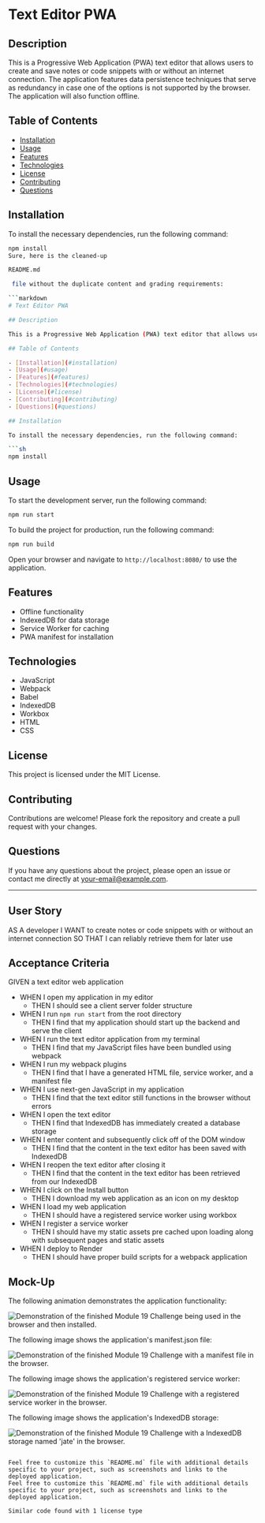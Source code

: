 # Text Editor PWA

## Description

This is a Progressive Web Application (PWA) text editor that allows users to create and save notes or code snippets with or without an internet connection. The application features data persistence techniques that serve as redundancy in case one of the options is not supported by the browser. The application will also function offline.

## Table of Contents

- [Installation](#installation)
- [Usage](#usage)
- [Features](#features)
- [Technologies](#technologies)
- [License](#license)
- [Contributing](#contributing)
- [Questions](#questions)

## Installation

To install the necessary dependencies, run the following command:

```sh
npm install
Sure, here is the cleaned-up 

README.md

 file without the duplicate content and grading requirements:

```markdown
# Text Editor PWA

## Description

This is a Progressive Web Application (PWA) text editor that allows users to create and save notes or code snippets with or without an internet connection. The application features data persistence techniques that serve as redundancy in case one of the options is not supported by the browser. The application will also function offline.

## Table of Contents

- [Installation](#installation)
- [Usage](#usage)
- [Features](#features)
- [Technologies](#technologies)
- [License](#license)
- [Contributing](#contributing)
- [Questions](#questions)

## Installation

To install the necessary dependencies, run the following command:

```sh
npm install
```

## Usage

To start the development server, run the following command:

```sh
npm run start
```

To build the project for production, run the following command:

```sh
npm run build
```

Open your browser and navigate to `http://localhost:8080/` to use the application.

## Features

- Offline functionality
- IndexedDB for data storage
- Service Worker for caching
- PWA manifest for installation

## Technologies

- JavaScript
- Webpack
- Babel
- IndexedDB
- Workbox
- HTML
- CSS

## License

This project is licensed under the MIT License.

## Contributing

Contributions are welcome! Please fork the repository and create a pull request with your changes.

## Questions

If you have any questions about the project, please open an issue or contact me directly at [your-email@example.com](mailto:your-email@example.com).

---

## User Story

AS A developer
I WANT to create notes or code snippets with or without an internet connection
SO THAT I can reliably retrieve them for later use

## Acceptance Criteria

GIVEN a text editor web application
- WHEN I open my application in my editor
  - THEN I should see a client server folder structure
- WHEN I run `npm run start` from the root directory
  - THEN I find that my application should start up the backend and serve the client
- WHEN I run the text editor application from my terminal
  - THEN I find that my JavaScript files have been bundled using webpack
- WHEN I run my webpack plugins
  - THEN I find that I have a generated HTML file, service worker, and a manifest file
- WHEN I use next-gen JavaScript in my application
  - THEN I find that the text editor still functions in the browser without errors
- WHEN I open the text editor
  - THEN I find that IndexedDB has immediately created a database storage
- WHEN I enter content and subsequently click off of the DOM window
  - THEN I find that the content in the text editor has been saved with IndexedDB
- WHEN I reopen the text editor after closing it
  - THEN I find that the content in the text editor has been retrieved from our IndexedDB
- WHEN I click on the Install button
  - THEN I download my web application as an icon on my desktop
- WHEN I load my web application
  - THEN I should have a registered service worker using workbox
- WHEN I register a service worker
  - THEN I should have my static assets pre cached upon loading along with subsequent pages and static assets
- WHEN I deploy to Render
  - THEN I should have proper build scripts for a webpack application

## Mock-Up

The following animation demonstrates the application functionality:

![Demonstration of the finished Module 19 Challenge being used in the browser and then installed.](path/to/animation.gif)

The following image shows the application's manifest.json file:

![Demonstration of the finished Module 19 Challenge with a manifest file in the browser.](path/to/manifest.png)

The following image shows the application's registered service worker:

![Demonstration of the finished Module 19 Challenge with a registered service worker in the browser.](path/to/service-worker.png)

The following image shows the application's IndexedDB storage:

![Demonstration of the finished Module 19 Challenge with a IndexedDB storage named 'jate' in the browser.](path/to/indexeddb.png)
```

Feel free to customize this `README.md` file with additional details specific to your project, such as screenshots and links to the deployed application.
Feel free to customize this `README.md` file with additional details specific to your project, such as screenshots and links to the deployed application.

Similar code found with 1 license type
